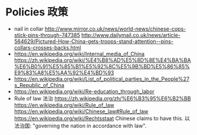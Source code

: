 # Policies 政策

- nail in collar <http://www.mirror.co.uk/news/world-news/chinese-cops-stick-pins-through-747385> <http://www.dailymail.co.uk/news/article-564629/Pictured-How-China-gets-troops-stand-attention--pins-collars-crosses-backs.html>
- <https://en.wikipedia.org/wiki/Internal_media_of_China> <https://zh.wikipedia.org/wiki/%E4%B8%AD%E5%8D%8E%E4%BA%BA%E6%B0%91%E5%85%B1%E5%92%8C%E5%9B%BD%E5%86%85%E9%83%A8%E5%AA%92%E4%BD%93>
- <https://en.wikipedia.org/wiki/List_of_political_parties_in_the_People%27s_Republic_of_China>
- <https://en.wikipedia.org/wiki/Re-education_through_labor>
- Rule of law 法治 <https://zh.wikipedia.org/zh/%E6%B3%95%E6%B2%BB> <https://en.wikipedia.org/wiki/Rule_of_law> <https://en.wikipedia.org/wiki/Chinese_law#Rule_of_law> <https://en.wikipedia.org/wiki/Rechtsstaat> Chinese claims to have this. 以法治国: "governing the nation in accordance with law".
